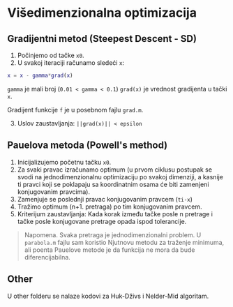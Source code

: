 # Višedimenzionalna optimizacija

## Gradijentni metod (Steepest Descent - SD)

1. Počinjemo od tačke `x0`.
2. U svakoj iteraciji računamo sledeći `x`:

```matlab
x = x - gamma*grad(x)
```

`gamma` je mali broj (`0.01 < gamma < 0.1`)
`grad(x)` je vrednost gradijenta u tački `x`.

Gradijent funkcije `f` je u posebnom fajlu `grad.m`.

3. Uslov zaustavljanja: `||grad(x)|| < epsilon`

## Pauelova metoda (Powell's method)

1. Inicijalizujemo početnu tačku `x0`.
2. Za svaki pravac izračunamo optimum (u prvom ciklusu postupak se svodi na jednodimenzionalnu optimizaciju po svakoj dimenziji, a kasnije ti pravci koji se poklapaju sa koordinatnim osama će biti zamenjeni konjugovanim pravcima).
3. Zamenjuje se poslednji pravac konjugovanim pravcem (`ti-x`)
4. Tražimo optimum (n+1. pretraga) po tim konjugovanim pravcem.
5. Kriterijum zaustavljanja: Kada korak između tačke posle n pretrage i tačke posle konjugovane pretrage opada ispod tolerancije.

> Napomena. Svaka pretraga je jednodimenzionalni problem. U `parabola.m` fajlu sam koristio Njutnovu metodu za traženje minimuma, ali poenta Pauelove metode je da funkcija ne mora da bude diferencijabilna.

## Other

U other folderu se nalaze kodovi za Huk-Dživs i Nelder-Mid algoritam.
